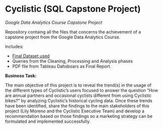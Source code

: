 # Cyclistic (SQL Capstone Project)

*Google Data Analytics Course Capstone Project*

Repository containg all the files that concerns the achievement of a capstone project from the Google Data Analytics Course.

Includes:
* [Final Dataset used](https://drive.google.com/file/d/1paUAYGOh4aIU2ru_TT0blxxAPSCGRpuZ/view?usp=drive_link)
* Queries from the Cleaning, Processing and Analysis phases
* PDF file from Tableau Dahsboars as Final Report.

**Business Task:**

The main objective of this project is to reveal the trend(s) in the usage of the different types of Cyclistic’s users focused to answer the question “How are annual partners and occasional cyclists different from using Cyclistic bikes?” by analyzing Cyclistic’s historical cycling data. Once these trends have been identified, share the findings to the main stakeholders of this project (Lily Moreno and the Cyclistic Executive Team) and develop a recommendation based on those findings so a marketing strategy can be formulated and implemented successfully.
